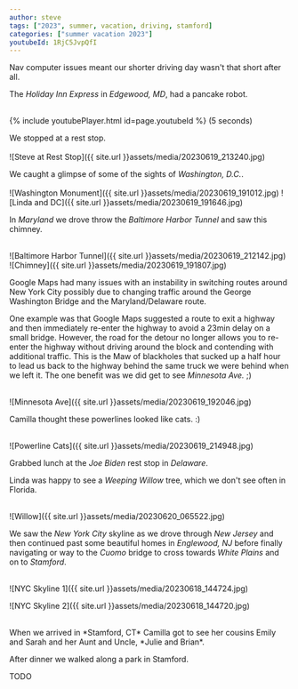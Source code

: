 ```yaml
---
author: steve
tags: ["2023", summer, vacation, driving, stamford]
categories: ["summer vacation 2023"]
youtubeId: 1RjC5JvpQfI
---
```

Nav computer issues meant our shorter driving day wasn't that short after all.

The *Holiday Inn Express* in *Edgewood, MD*, had a pancake robot.  
</br>

{% include youtubePlayer.html id=page.youtubeId %}
(5 seconds)

We stopped at a rest stop.  
<br/>
![Steve at Rest Stop]({{ site.url }}assets/media/20230619_213240.jpg)

We caught a glimpse of some of the sights of *Washington, D.C.*.  
<br/>
![Washington Monument]({{ site.url }}assets/media/20230619_191012.jpg)
![Linda and DC]({{ site.url }}assets/media/20230619_191646.jpg)

In *Maryland* we drove throw the *Baltimore Harbor Tunnel* and saw this chimney.  
<br/>

![Baltimore Harbor Tunnel]({{ site.url }}assets/media/20230619_212142.jpg)
![Chimney]({{ site.url }}assets/media/20230619_191807.jpg)

Google Maps had many issues with an instability in switching routes around New York City possibly due to changing traffic around the George Washington Bridge and the Maryland/Delaware route.

One example was that Google Maps suggested a route to exit a highway and then immediately re-enter the highway to avoid a 23min delay on a small bridge. However, the road for the detour no longer allows you to re-enter the highway without driving around the block and contending with additional traffic. This is the Maw of blackholes that sucked up a half hour to lead us back to the highway behind the same truck we were behind when we left it. The one benefit was we did get to see *Minnesota Ave.* ;)  
<br/>

![Minnesota Ave]({{ site.url }}assets/media/20230619_192046.jpg)

Camilla thought these powerlines looked like cats. :)  
<br/>

![Powerline Cats]({{ site.url }}assets/media/20230619_214948.jpg)

Grabbed lunch at the *Joe Biden* rest stop in *Delaware*.  

Linda was happy to see a *Weeping Willow* tree, which we don't see often in Florida.  
<br/>

![Willow]({{ site.url }}assets/media/20230620_065522.jpg)

We saw the *New York City* skyline as we drove through *New Jersey* and then continued past some beautiful homes in *Englewood, NJ* before finally navigating or way to the *Cuomo* bridge to cross towards *White Plains* and on to *Stamford*.  
<br/>

![NYC Skyline 1]({{ site.url }}assets/media/20230618_144724.jpg)
<br/>

![NYC Skyline 2]({{ site.url }}assets/media/20230618_144720.jpg)

</br>
When we arrived in *Stamford, CT* Camilla got to see her cousins Emily and Sarah and her Aunt and Uncle, *Julie and Brian*.  
<br/>

After dinner we walked along a park in Stamford.

TODO


